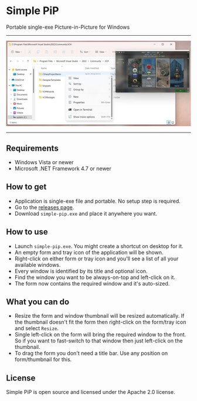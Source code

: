 # Simple PiP

Portable single-exe Picture-in-Picture for Windows

---

![Simple PiP](./assets/screenshot.jpg)

---

## Requirements

* Windows Vista or newer
* Microsoft .NET Framework 4.7 or newer

## How to get

* Application is single-exe file and portable. No setup step is required.
* Go to the [releases page](https://github.com/deflock-win/simple-pip/releases). 
* Download `simple-pip.exe` and place it anywhere you want.

## How to use

* Launch `simple-pip.exe`. You might create a shortcut on desktop for it.
* An empty form and tray icon of the application will be shown.
* Right-click on either form or tray icon and you'll see a list of all your available windows.
* Every window is identified by its title and optional icon.
* Find the window you want to be always-on-top and left-click on it.
* The form now contains the required window and it's auto-sized.

## What you can do

* Resize the form and window thumbnail will be resized automatically. If the thumbnail doesn't fit the form then right-click on the form/tray icon and select `Resize`.
* Single left-click on the form will bring the required window to the front. So if you want to fast-switch to that window then just left-click on the thumbnail.
* To drag the form you don't need a title bar. Use any position on form/thumbnail for this.

## License

Simple PiP is open source and licensed under the Apache 2.0 license.
